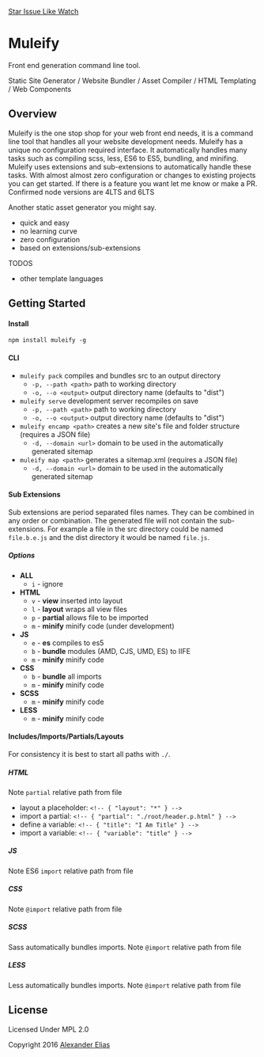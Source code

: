 [Star Issue Like Watch](https://github.com/AlexanderElias/muleify)

# Muleify #

Front end generation command line tool.

Static Site Generator / Website Bundler / Asset Compiler / HTML Templating / Web Components


## Overview ##
Muleify is the one stop shop for your web front end needs, it is a command line tool that handles all your website development needs. Muleify has a unique no configuration required interface. It automatically handles many tasks such as compiling scss, less, ES6 to ES5, bundling, and minifing. Muleify uses extensions and sub-extensions to automatically handle these tasks. With almost almost zero configuration or changes to existing projects you can get started. If there is a feature you want let me know or make a PR. Confirmed node versions are 4LTS and 6LTS

Another static asset generator you might say.
- quick and easy
- no learning curve
- zero configuration
- based on extensions/sub-extensions

TODOS
- other template languages

## Getting Started ##

#### Install ####
`npm install muleify -g`


#### CLI ####
- `muleify pack` compiles and bundles src to an output directory
	- `-p, --path <path>` path to working directory
	- `-o, --o <output>` output directory name (defaults to "dist")
- `muleify serve` development server recompiles on save
	- `-p, --path <path>` path to working directory
	- `-o, --o <output>` output directory name (defaults to "dist")
- `muleify encamp <path>` creates a new site's file and folder structure (requires a JSON file)
	- `-d, --domain <url>` domain to be used in the automatically generated sitemap
- `muleify map <path>` generates a sitemap.xml (requires a JSON file)
	- `-d, --domain <url>` domain to be used in the automatically generated sitemap


#### Sub Extensions ####
Sub extensions are period separated files names. They can be combined in any order or combination. The generated file will not contain the sub-extensions. For example a file in the src directory could be named `file.b.e.js` and the dist directory it would be named `file.js`.

##### Options #####
- **ALL**
	- `i` - ignore
- **HTML**
	- `v` - **view** inserted into layout
	- `l` - **layout** wraps all view files
	- `p` - **partial** allows file to be imported
	- `m` - **minify** minify code (under development)
- **JS**
	- `e` - **es** compiles to es5
	- `b` - **bundle** modules (AMD, CJS, UMD, ES) to IIFE
	- `m` - **minify** minify code
- **CSS**
	- `b` - **bundle** all imports
	- `m` - **minify** minify code
- **SCSS**
	- `m` - **minify** minify code
- **LESS**
	- `m` - **minify** minify code

#### Includes/Imports/Partials/Layouts ####
For consistency it is best to start all paths with `./`.

##### HTML #####
Note `partial` relative path from file

- layout a placeholder: `<!-- { "layout": "*" } -->`
- import a partial: `<!-- { "partial": "./root/header.p.html" } -->`
- define a variable: `<!-- { "title": "I Am Title" } -->`
- import a variable: `<!-- { "variable": "title" } -->`

##### JS #####
Note ES6 `import` relative path from file

##### CSS #####
Note `@import` relative path from file

##### SCSS #####
Sass automatically bundles imports.
Note `@import` relative path from file

##### LESS #####
Less automatically bundles imports.
Note `@import` relative path from file


## License ##
Licensed Under MPL 2.0

Copyright 2016 [Alexander Elias](https://github.com/AlexanderElias/)
